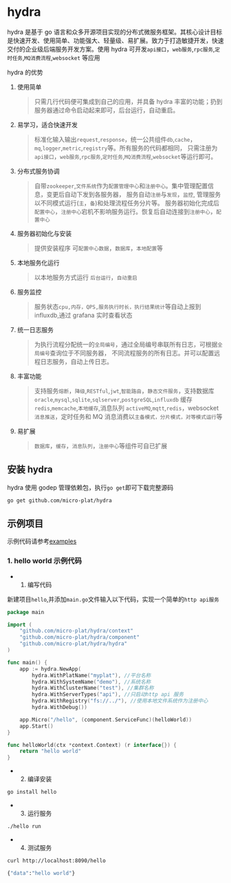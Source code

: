 # hydra

hydra 是基于 go 语言和众多开源项目实现的分布式微服务框架。其核心设计目标是快速开发、使用简单、功能强大、轻量级、易扩展。致力于打造敏捷开发，快速交付的企业级后端服务开发方案。使用 hydra 可开发`api接口`，`web服务`,`rpc服务`,`定时任务`,`MQ消费流程`,`websocket` 等应用

hydra 的优势

1.  使用简单

    > 只需几行代码便可集成到自己的应用，并具备 hydra 丰富的功能；扔到服务器通过命令启动起来即可，后台运行，自动重启。

2.  易学习，适合快速开发

    > 标准化输入输出`request`,`response`，统一公共组件`db`,`cache`，`mq`,`logger`,`metric`,`registry`等。所有服务的代码都相同， 只需注册为`api接口`，`web服务`,`rpc服务`,`定时任务`,`MQ消费流程`,`websocket`等运行即可。

3.  分布式服务协调

    > 自带`zookeeper`,`文件系统`作为`配置管理中心`和`注册中心`。集中管理配置信息，变更后自动下发到各服务器， 服务自动`注册`与`发现`，`监控`, 管理服务以不同模式运行(`主`，`备`)和处理流程任务分片等。 服务器初始化完成后`配置中心`，`注册中心`宕机不影响服务运行。恢复后自动连接到`注册中心`，`配置中心`

4.  服务器初始化与安装

    > 提供安装程序 可`配置中心数据`，`数据库`，`本地配置`等

5.  本地服务化运行

    > 以本地服务方式运行 `后台运行`，`自动重启`

6.  服务监控

    > 服务状态`cpu,内存，QPS,服务执行时长，执行结果统计`等自动上报到 influxdb,通过 grafana 实时查看状态

7.  统一日志服务

    > 为执行流程分配统一的`全局编号`，通过全局编号串联所有日志，可根据`全局编号`查询位于不同服务器， 不同流程服务的所有日志。并可以配置远程日志服务，自动上传日志。

8.  丰富功能

    > 支持服务`熔断`，`降级`,`RESTful`,`jwt`,`智能路由`，`静态文件服务`，支持数据库`oracle`,`mysql`,`sqlite`,`sqlserver`,`postgreSQL`,`influxdb` 缓存 `redis`,`memcache`,`本地缓存`,消息队列 `activeMQ`,`mqtt`,`redis`，websocket `消息推送`，定时任务和 MQ 消息消费以`主备模式，分片模式，对等模式运行`等

9.  易扩展
    > `数据库`，`缓存`，`消息队列`，`注册中心`等组件可自已扩展

## 安装 hydra

hydra 使用 godep 管理依赖包，执行`go get`即可下载完整源码

```sh
go get github.com/micro-plat/hydra
```

## 示例项目

示例代码请参考[examples](https://github.com/micro-plat/hydra/tree/master/examples)

### 1. hello world 示例代码

- 1.  编写代码

新建项目`hello`,并添加`main.go`文件输入以下代码，实现一个简单的`http api服务`

```go
package main

import (
	"github.com/micro-plat/hydra/context"
	"github.com/micro-plat/hydra/component"
	"github.com/micro-plat/hydra/hydra"
)

func main() {
	app := hydra.NewApp(
		hydra.WithPlatName("myplat"), //平台名称
		hydra.WithSystemName("demo"), //系统名称
		hydra.WithClusterName("test"), //集群名称
		hydra.WithServerTypes("api"), //只启动http api 服务
		hydra.WithRegistry("fs://../"), //使用本地文件系统作为注册中心
		hydra.WithDebug())

	app.Micro("/hello", (component.ServiceFunc)(helloWorld))
	app.Start()
}

func helloWorld(ctx *context.Context) (r interface{}) {
	return "hello world"
}
```

- 2.  编译安装

```sh
go install hello
```

- 3.  运行服务

```sh
./hello run
```

- 4.  测试服务

```sh
curl http://localhost:8090/hello

{"data":"hello world"}
```
